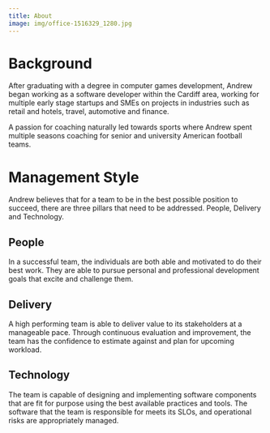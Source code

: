 ```yaml
---
title: About
image: img/office-1516329_1280.jpg
---
```

# Background

After graduating with a degree in computer games development, Andrew began working as a software developer within the Cardiff area, working for multiple early stage startups and SMEs on projects in industries such as retail and hotels, travel, automotive and finance.

A passion for coaching naturally led towards sports where Andrew spent multiple seasons coaching for senior and university American football teams.

# Management Style

Andrew believes that for a team to be in the best possible position to succeed, there are three pillars that need to be addressed. People, Delivery and Technology.

## People

In a successful team, the individuals are both able and motivated to do their best work. They are able to pursue personal and professional development goals that excite and challenge them.

## Delivery

A high performing team is able to deliver value to its stakeholders at a manageable pace. Through continuous evaluation and improvement, the team has the confidence to estimate against and plan for upcoming workload. 

## Technology

The team is capable of designing and implementing software components that are fit for purpose using the best available practices and tools. The software that the team is responsible for meets its SLOs, and operational risks are appropriately managed.